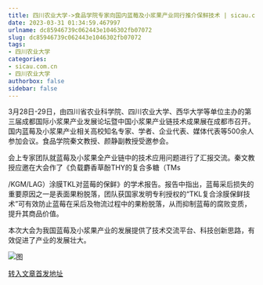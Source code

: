 ```yaml
---
title: 四川农业大学->食品学院专家向国内蓝莓及小浆果产业同行推介保鲜技术 | sicau.com.cn
date: 2023-03-31 01:34:59.467997
urlname: dc85946739c062443e1046302fb07072
slug: dc85946739c062443e1046302fb07072
tags: 
- 四川农业大学
categories:
- sicau.com.cn
- 四川农业大学
authorbox: false
sidebar: false
---
```

3月28日-29日，由四川省农业科学院、四川农业大学、西华大学等单位主办的第三届成都国际小浆果产业发展论坛暨中国小浆果产业链技术成果展在成都市召开。国内蓝莓及小浆果产业相关高校知名专家、学者、企业代表、媒体代表等500余人参加会议。食品学院秦文教授、颜静副教授受邀参会。

会上专家团队就蓝莓及小浆果全产业链中的技术应用问题进行了汇报交流。秦文教授应邀在大会作了《负载麝香草酚THY的复合多糖（TMs
<!--more-->
/KGM/LAG）涂膜TKL对蓝莓的保鲜》的学术报告。报告中指出，蓝莓采后损失的重要原因之一是表面果粉脱落，团队获国家发明专利授权的“TKL复合涂膜保鲜技术”可有效防止蓝莓在采后及物流过程中的果粉脱落，从而抑制蓝莓的腐败变质，提升其商品价值。

本次大会为我国蓝莓及小浆果产业的发展提供了技术交流平台、科技创新思路，有效促进了产业的发展壮大。

![图](https://news.sicau.edu.cn/__local/C/E8/83/E8CD706C7B3492EC996BEA00033_800DB754_1D0504.png)

[转入文章首发地址](https://news.sicau.edu.cn/info/1078/71613.htm)